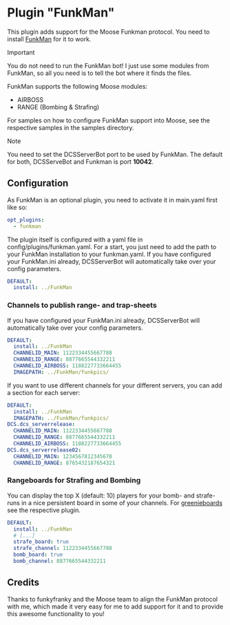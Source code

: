 # Plugin "FunkMan"
This plugin adds support for the Moose Funkman protocol. You need to install [FunkMan](https://github.com/funkyfranky/FunkMan) for it to work.

> [!IMPORTANT]
> You do not need to run the FunkMan bot! 
> I just use some modules from FunkMan, so all you need is to tell the bot where it finds the files.

FunkMan supports the following Moose modules:
* AIRBOSS
* RANGE (Bombing & Strafing)

For samples on how to configure FunkMan support into Moose, see the respective samples in the samples directory.</br>

> [!NOTE]
> You need to set the DCSServerBot port to be used by FunkMan. The default for both, 
> DCSServeBot and Funkman is port **10042**. 

## Configuration
As FunkMan is an optional plugin, you need to activate it in main.yaml first like so:
```yaml
opt_plugins:
  - funkman
```

The plugin itself is configured with a yaml file in config/plugins/funkman.yaml. For a start, you just need to add the 
path to your FunkMan installation to your funkman.yaml. If you have configured your FunkMan.ini already, DCSServerBot 
will automatically take over your config parameters.

```yaml
DEFAULT:
  install: ../FunkMan
```
### Channels to publish range- and trap-sheets 
If you have configured your FunkMan.ini already, DCSServerBot will automatically take over your config parameters.        
```yaml
DEFAULT:
  install: ../FunkMan
  CHANNELID_MAIN: 1122334455667788
  CHANNELID_RANGE: 8877665544332211
  CHANNELID_AIRBOSS: 1188227733664455
  IMAGEPATH: ../FunkMan/funkpics/
```

If you want to use different channels for your different servers, you can add a section for each server:
```yaml
DEFAULT:
  install: ../FunkMan
  IMAGEPATH: ../FunkMan/funkpics/
DCS.dcs_serverrelease:
  CHANNELID_MAIN: 1122334455667788
  CHANNELID_RANGE: 8877665544332211
  CHANNELID_AIRBOSS: 1188227733664455
DCS.dcs_serverrelease02:
  CHANNELID_MAIN: 1234567812345678
  CHANNELID_RANGE: 8765432187654321
```

### Rangeboards for Strafing and Bombing
You can display the top X (default: 10) players for your bomb- and strafe-runs in a nice persistent board in some of
your channels. For [greenieboards](../../plugins/greenieboard/README.md) see the respective plugin.
```yaml
DEFAULT:
  install: ../FunkMan
  # [...]
  strafe_board: true
  strafe_channel: 1122334455667788
  bomb_board: true
  bomb_channel: 8877665544332211
```

## Credits
Thanks to funkyfranky and the Moose team to align the FunkMan protocol with me, which made it very easy for me to add
support for it and to provide this awesome functionality to you!
